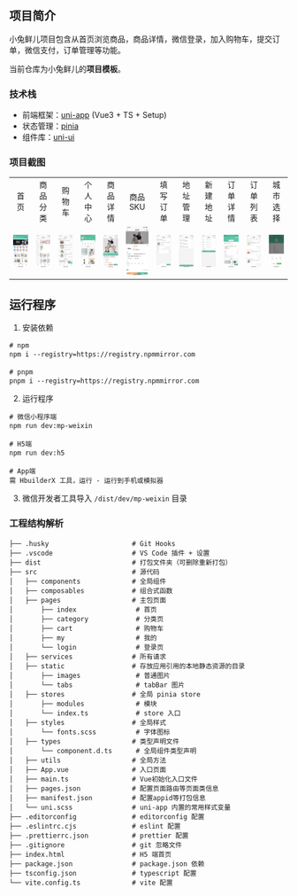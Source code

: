 ## 项目简介

小兔鲜儿项目包含从首页浏览商品，商品详情，微信登录，加入购物车，提交订单，微信支付，订单管理等功能。

当前仓库为小兔鲜儿的**项目模板**。

### 技术栈

- 前端框架：[uni-app](https://uniapp.dcloud.net.cn/) (Vue3 + TS + Setup)
- 状态管理：[pinia](https://pinia.vuejs.org/zh/)
- 组件库：[uni-ui](https://uniapp.dcloud.net.cn/component/uniui/uni-ui.html)

### 项目截图
<table style="text-align:center">
  <tr>
    <td width="300">首页</td>
    <td width="300">商品分类</td>
    <td width="300">购物车</td>
    <td width="300">个人中心</td>
    <td width="300">商品详情</td>
    <td width="300">商品SKU</td>
    <td width="300">填写订单</td>
    <td width="300">地址管理</td>
    <td width="300">新建地址</td>
    <td width="300">订单详情</td>
    <td width="300">订单列表</td>
    <td width="300">城市选择</td>
  </tr>
  <tr>
    <td><img src="https://github.com/lvxiaobu5/images/blob/main/rabbit-shop/home.jpg" alt=""></td>
    <td><img src="https://github.com/lvxiaobu5/images/blob/main/rabbit-shop/category.jpg" alt=""></td>
    <td><img src="https://github.com/lvxiaobu5/images/blob/main/rabbit-shop/cart.jpg" alt=""></td>
    <td><img src="https://github.com/lvxiaobu5/images/blob/main/rabbit-shop/my.jpg" alt=""></td>
    <td><img src="https://github.com/lvxiaobu5/images/blob/main/rabbit-shop/goods.jpg" alt=""></td>
    <td><img src="https://github.com/lvxiaobu5/images/blob/main/rabbit-shop/sku.jpg" alt=""></td>
    <td><img src="https://github.com/lvxiaobu5/images/blob/main/rabbit-shop/create.jpg" alt=""></td>
    <td><img src="https://github.com/lvxiaobu5/images/blob/main/rabbit-shop/address.jpg" alt=""></td>
    <td><img src="https://github.com/lvxiaobu5/images/blob/main/rabbit-shop/address-form.jpg" alt=""></td>
    <td><img src="https://github.com/lvxiaobu5/images/blob/main/rabbit-shop/detail.jpg" alt=""></td>
    <td><img src="https://github.com/lvxiaobu5/images/blob/main/rabbit-shop/list.jpg" alt=""></td>
    <td><img src="https://github.com/lvxiaobu5/images/blob/main/rabbit-shop/city.jpg" alt=""></td>
  </tr>
</table>

## 运行程序

1. 安装依赖

```shell
# npm
npm i --registry=https://registry.npmmirror.com

# pnpm
pnpm i --registry=https://registry.npmmirror.com
```

2. 运行程序

```shell
# 微信小程序端
npm run dev:mp-weixin

# H5端
npm run dev:h5

# App端
需 HbuilderX 工具，运行 - 运行到手机或模拟器
```

3. 微信开发者工具导入 `/dist/dev/mp-weixin` 目录

### 工程结构解析

```
├── .husky                     # Git Hooks
├── .vscode                    # VS Code 插件 + 设置
├── dist                       # 打包文件夹（可删除重新打包）
├── src                        # 源代码
│   ├── components             # 全局组件
│   ├── composables            # 组合式函数
│   ├── pages                  # 主包页面
│       ├── index               # 首页
│       ├── category            # 分类页
│       ├── cart                # 购物车
│       ├── my                  # 我的
│       └── login               # 登录页
│   ├── services               # 所有请求
│   ├── static                 # 存放应用引用的本地静态资源的目录
│       ├── images              # 普通图片
│       └── tabs                # tabBar 图片
│   ├── stores                 # 全局 pinia store
│       ├── modules             # 模块
│       └── index.ts            # store 入口
│   ├── styles                 # 全局样式
│       └── fonts.scss          # 字体图标
│   ├── types                  # 类型声明文件
│       └── component.d.ts      # 全局组件类型声明
│   ├── utils                  # 全局方法
│   ├── App.vue                # 入口页面
│   ├── main.ts                # Vue初始化入口文件
│   ├── pages.json             # 配置页面路由等页面类信息
│   ├── manifest.json          # 配置appid等打包信息
│   └── uni.scss               # uni-app 内置的常用样式变量
├── .editorconfig              # editorconfig 配置
├── .eslintrc.cjs              # eslint 配置
├── .prettierrc.json           # prettier 配置
├── .gitignore                 # git 忽略文件
├── index.html                 # H5 端首页
├── package.json               # package.json 依赖
├── tsconfig.json              # typescript 配置
└── vite.config.ts             # vite 配置
```
